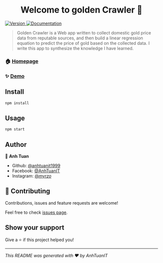 <h1 align="center">Welcome to golden Crawler 👋</h1>
<p>
  <a href="https://www.npmjs.com/package/golden Crawler" target="_blank">
    <img alt="Version" src="https://img.shields.io/badge/goldencrawelr-v1.0.0-orange Crawler.svg">
  </a>
  <a href="https://github.com/anhtuanit1999/crawlgiavang#readme" target="_blank">
    <img alt="Documentation" src="https://img.shields.io/badge/documentation-yes-brightgreen.svg" />
  </a>
</p>

>Golden Crawler is a Web app written to collect domestic gold price data from reputable sources, and then build a linear regression equation to predict the price of gold based on the collected data. I write this app to synthesize the knowledge I have learned.

### 🏠 [Homepage](https://github.com/anhtuanit1999/crawlgiavang#readme)

### ✨ [Demo](https://giavang-gc.herokuapp.com/)

## Install

```sh
npm install
```

## Usage

```sh
npm start
```

## Author

👤 **Anh Tuan**

* Github: [@anhtuanit1999](https://github.com/anhtuanit1999)
* Facebook: [@AnhTuanIT](https://www.facebook.com/ATuanIT/)
* Instagram: [@_myrzo_](https://www.instagram.com/_myrzo_/)

## 🤝 Contributing

Contributions, issues and feature requests are welcome!

Feel free to check [issues page](https://github.com/anhtuanit1999/crawlgiavang/issues). 

## Show your support

Give a ⭐️ if this project helped you!

***
_This README was generated with ❤️ by AnhTuanIT_